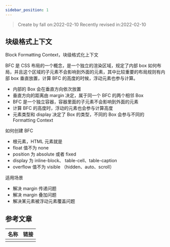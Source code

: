 ```yaml
---
sidebar_position: 1
---
```


> Create by fall on:2022-02-10
> Recently revised in:2022-02-10

## 块级格式上下文

Block Formatting Context，块级格式化上下文

BFC 是 CSS 布局的一个概念，是一个独立的渲染区域，规定了内部 box 如何布局，并且这个区域的子元素不会影响到外面的元素，其中比较重要的布局规则有内部 box 垂直放置，计算 BFC 的高度的时候，浮动元素也参与计算。

- 内部的 Box 会在垂直方向依次放置
- 垂直方向的距离由 margin 决定，属于同一个 BFC 的两个相邻 Box
- BFC 是一个独立容器，容器里面的子元素不会影响到外面的元素
- 计算 BFC 的高度时，浮动的元素也会参与计算高度
- 元素类型和 display 决定了 Box 的类型，不同的 Box 会参与不同的 Formatting Context

如何创建 BFC 

- 根元素，HTML 元素就是
- float 值不为 none
- position 为 absolute 或者 fixed
- display 为 inline-block、 table-cell、table-caption
- overflow 值不为 visible （hidden、auto、scroll）

适用场景

- 解决 margin 传递问题
- 解决 margin 叠加问题
- 解决某元素被浮动元素覆盖问题

## 参考文章

| 名称 | 链接 |
| ---- | ---- |
|      |      |





